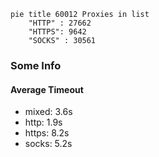 
```mermaid
pie title 60012 Proxies in list
    "HTTP" : 27662
    "HTTPS": 9642
    "SOCKS" : 30561
```

### Some Info
#### Average Timeout

- mixed: 3.6s
- http: 1.9s
- https: 8.2s
- socks: 5.2s
